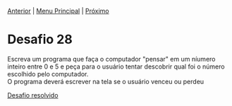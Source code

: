 [Anterior](Desafio027.md) | [Menu Principal](/README.md/) | [Próximo](Desafio029.md)  

# Desafio 28  

Escreva um programa que faça o computador "pensar" em um níumero inteiro entre 0 e 5 e peça para o usuário tentar descobrir qual foi o número escolhido pelo computador.  
O programa deverá escrever na tela se o usuário venceu ou perdeu

[Desafio resolvido](/Desafios/desafio028.py/)